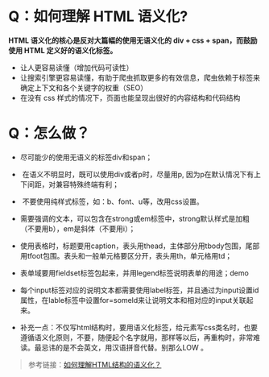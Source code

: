 # Q：如何理解 HTML 语义化?

**HTML 语义化的核心是反对大篇幅的使用无语义化的 div + css + span，而鼓励使用 HTML 定义好的语义化标签。**

- 让人更容易读懂（增加代码可读性）
- 让搜索引擎更容易读懂，有助于爬虫抓取更多的有效信息，爬虫依赖于标签来确定上下文和各个关键字的权重（SEO）
- 在没有 css 样式的情况下，页面也能呈现出很好的内容结构和代码结构

# Q：怎么做？

- 尽可能少的使用无语义的标签div和span；

-  在语义不明显时，既可以使用div或者p时，尽量用p, 因为p在默认情况下有上下间距，对兼容特殊终端有利；

-  不要使用纯样式标签，如：b、font、u等，改用css设置。

-  需要强调的文本，可以包含在strong或em标签中，strong默认样式是加粗（不要用b），em是斜体（不要用i）；

-  使用表格时，标题要用caption，表头用thead，主体部分用tbody包围，尾部用tfoot包围。表头和一般单元格要区分开，表头用th，单元格用td；

- 表单域要用fieldset标签包起来，并用legend标签说明表单的用途；demo

- 每个input标签对应的说明文本都需要使用label标签，并且通过为input设置id属性，在lable标签中设置for=someld来让说明文本和相对应的input关联起来。

- 补充一点：不仅写html结构时，要用语义化标签，给元素写css类名时，也要遵循语义化原则，不要，随便起个名字就用，那样等以后，再重构时，非常难读。最忌讳的是不会英文，用汉语拼音代替。别那么LOW 。

> 参考链接：[如何理解HTML结构的语义化？](https://www.jianshu.com/p/6bc1fc059b51)
